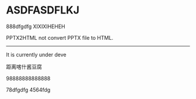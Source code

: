 # ASDFASDFLKJ

888dfgdfg XIXIXIHEHEH

PPTX2HTML not convert PPTX file to HTML.


-------

It is currently under deve

距离喀什酱豆腐



98888888888888

78dfgdfg 4564fdg
